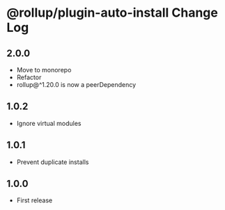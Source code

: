 # @rollup/plugin-auto-install Change Log

## 2.0.0

- Move to monorepo
- Refactor
- rollup@^1.20.0 is now a peerDependency

## 1.0.2

* Ignore virtual modules

## 1.0.1

* Prevent duplicate installs

## 1.0.0

* First release
